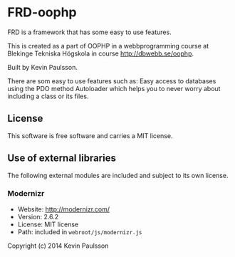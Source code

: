 FRD-oophp
=========

FRD is a framework that has some easy to use features.

This is created as a part of OOPHP in a webbprogramming course at Blekinge Tekniska Högskola in course http://dbwebb.se/oophp.

Built by Kevin Paulsson.

There are som easy to use features such as:
Easy access to databases using the PDO method
Autoloader which helps you to never worry about including a class or its files.


License 
------------------

This software is free software and carries a MIT license.



Use of external libraries
-----------------------------------

The following external modules are included and subject to its own license.



### Modernizr
* Website: http://modernizr.com/
* Version: 2.6.2
* License: MIT license 
* Path: included in `webroot/js/modernizr.js`

Copyright (c) 2014 Kevin Paulsson




